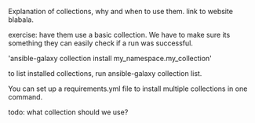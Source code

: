 Explanation of collections, why and when to use them. link to website blabala. 

exercise:
have them use a basic collection. We have to make sure its something they can easily check if a run was successful.

'ansible-galaxy collection install my_namespace.my_collection'

to list installed collections, run ansible-galaxy collection list.

You can set up a requirements.yml file to install multiple collections in one command.

todo: what collection should we use?
